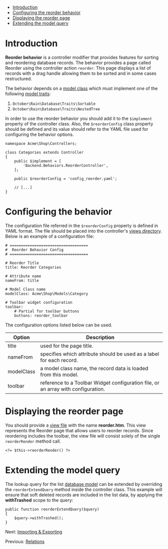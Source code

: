 *   [Introduction](#introduction)
*   [Configuring the reorder behavior](#configuring-reorder)
*   [Displaying the reorder page](#reorder-display)
*   [Extending the model query](#extend-model-query)

<a name="introduction"></a>

# Introduction

**Reorder behavior** is a controller modifier that provides features for sorting and reordering database records. The behavior provides a page called Reorder using the controller action `reorder`. This page displays a list of records with a drag handle allowing them to be sorted and in some cases restructured.

The behavior depends on a [model class](../database/model.md) which must implement one of the following [model traits](../database/traits.md):

1.  `October\Rain\Database\Traits\Sortable`
2.  `October\Rain\Database\Traits\NestedTree`

In order to use the reorder behavior you should add it to the `$implement` property of the controller class. Also, the `$reorderConfig` class property should be defined and its value should refer to the YAML file used for configuring the behavior options.

    namespace Acme\Shop\Controllers;

    class Categories extends Controller
    {
        public $implement = [
            'Backend.Behaviors.ReorderController',
        ];

        public $reorderConfig = 'config_reorder.yaml';

        // [...]
    }

<a name="configuring-reorder"></a>

# Configuring the behavior

The configuration file referred in the `$reorderConfig` property is defined in YAML format. The file should be placed into the controller's [views directory](controllers-ajax.md/#introduction). Below is an example of a configuration file:

    # ===================================
    #  Reorder Behavior Config
    # ===================================

    # Reorder Title
    title: Reorder Categories

    # Attribute name
    nameFrom: title

    # Model Class name
    modelClass: Acme\Shop\Models\Category

    # Toolbar widget configuration
    toolbar:
        # Partial for toolbar buttons
        buttons: reorder_toolbar

The configuration options listed below can be used.

Option  | Description
--------|------------
title  | used for the page title.
nameFrom  | specifies which attribute should be used as a label for each record.
modelClass  | a model class name, the record data is loaded from this model.
toolbar  | reference to a Toolbar Widget configuration file, or an array with configuration.

<a name="reorder-display"></a>

# Displaying the reorder page

You should provide a [view file](controllers-ajax.md/#introduction) with the name **reorder.htm**. This view represents the Reorder page that allows users to reorder records. Since reordering includes the toolbar, the view file will consist solely of the single `reorderRender` method call.

    <?= $this->reorderRender() ?>

<a name="extend-model-query"></a>

# Extending the model query

The lookup query for the list [database model](../database/model.md) can be extended by overriding the `reorderExtendQuery` method inside the controller class. This example will ensure that soft deleted records are included in the list data, by applying the **withTrashed** scope to the query:

    public function reorderExtendQuery($query)
    {
        $query->withTrashed();
    }

Next: [Importing & Exporting](import-export.md)

Previous: [Relations](relations.md)

